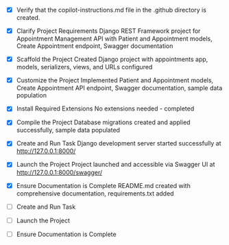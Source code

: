 <!-- Use this file to provide workspace-specific custom instructions to Copilot. For more details, visit https://code.visualstudio.com/docs/copilot/copilot-customization#_use-a-githubcopilotinstructionsmd-file -->
- [x] Verify that the copilot-instructions.md file in the .github directory is created.

- [x] Clarify Project Requirements
	Django REST Framework project for Appointment Management API with Patient and Appointment models, Create Appointment endpoint, Swagger documentation

- [x] Scaffold the Project
	Created Django project with appointments app, models, serializers, views, and URLs configured

- [x] Customize the Project
	Implemented Patient and Appointment models, Create Appointment API endpoint, Swagger documentation, sample data population

- [x] Install Required Extensions
	No extensions needed - completed

- [x] Compile the Project
	Database migrations created and applied successfully, sample data populated

- [x] Create and Run Task
	Django development server started successfully at http://127.0.0.1:8000/

- [x] Launch the Project
	Project launched and accessible via Swagger UI at http://127.0.0.1:8000/swagger/

- [x] Ensure Documentation is Complete
	README.md created with comprehensive documentation, requirements.txt added

- [ ] Create and Run Task
	<!--
	Verify that all previous steps have been completed.
	Check https://code.visualstudio.com/docs/debugtest/tasks to determine if the project needs a task. If so, use the create_and_run_task to create and launch a task based on package.json, README.md, and project structure.
	Skip this step otherwise.
	 -->

- [ ] Launch the Project
	<!--
	Verify that all previous steps have been completed.
	Prompt user for debug mode, launch only if confirmed.
	 -->

- [ ] Ensure Documentation is Complete
	<!--
	Verify that all previous steps have been completed.
	Verify that README.md and the copilot-instructions.md file in the .github directory exists and contains current project information.
	Clean up the copilot-instructions.md file in the .github directory by removing all HTML comments.
	 -->
